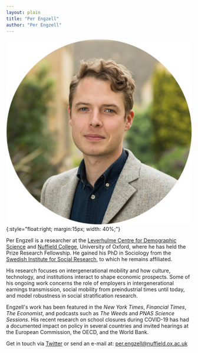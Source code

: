 ```yaml
---
layout: plain
title: "Per Engzell"
author: "Per Engzell"
---
```


![Per Engzell](portrait.jpg){:style="float:right; margin:15px; width: 40%;"}

Per Engzell is a researcher at the [Leverhulme Centre for Demographic Science](http://www.demographicscience.ox.ac.uk) and [Nuffield College](https://www.nuffield.ox.ac.uk), University of Oxford, where he has held the Prize Research Fellowship. He gained his PhD in Sociology from the [Swedish Institute for Social Research](https://www.sofi.su.se/english/), to which he remains affiliated. 

His research focuses on intergenerational mobility and how culture, technology, and institutions interact to shape economic prospects. Some of his ongoing work concerns the role of employers in intergenerational earnings transmission, social mobility from preindustrial times until today, and model robustness in social stratification research.

Engzell's work has been featured in the *New York Times*, *Financial Times*, *The Economist*, and podcasts such as *The Weeds* and *PNAS Science Sessions*. His recent research on school closures during COVID-19 has had a documented impact on policy in several countries and invited hearings at the European Commission, the OECD, and the World Bank. 

Get in touch via [Twitter](https://twitter.com/pengzell) or send an e-mail at: [per.engzell@nuffield.ox.ac.uk](mailto:per.engzell@nuffield.ox.ac.uk)
